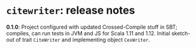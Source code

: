 # `citewriter`: release notes

**0.1.0**: Project configured with updated Crossed-Compile stuff in SBT; compiles, can run tests in JVM and JS for Scala 1.11 and 1.12. Initial sketch-out of trait `CiteWriter` and implementing object `CexWriter`.

